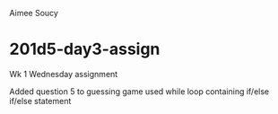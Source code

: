 Aimee Soucy
# 201d5-day3-assign
Wk 1 Wednesday assignment

Added question 5 to guessing game
used while loop containing if/else if/else statement


